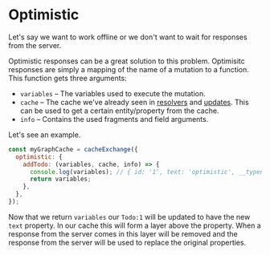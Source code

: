 # Optimistic

Let's say we want to work offline or we don't want to wait for
responses from the server.

Optimistic responses can be a great solution to this problem. Optimisitc
responses are simply a mapping of the name of a mutation to a function.
This function gets three
arguments:

- `variables` – The variables used to execute the mutation.
- `cache` – The cache we've already seen in [resolvers](./resolvers.md) and
  [updates](./updates.md). This can be used to get a certain entity/property
  from the cache.
- `info` – Contains the used fragments and field arguments.

Let's see an example.

```js
const myGraphCache = cacheExchange({
  optimistic: {
    addTodo: (variables, cache, info) => {
      console.log(variables); // { id: '1', text: 'optimistic', __typename: 'Todo' }
      return variables;
    },
  },
});
```

Now that we return `variables` our `Todo:1` will be updated to have
the new `text` property. In our cache this will form a layer above
the property. When a response from the server comes in this layer
will be removed and the response from the server will be used to
replace the original properties.
